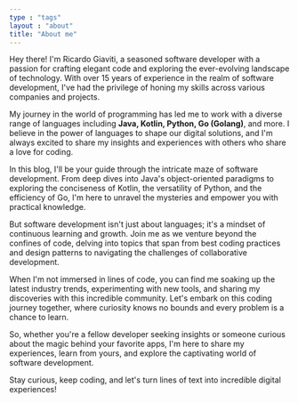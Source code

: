 ```yaml
---
type : "tags"
layout : "about"
title: "About me"
---
```

Hey there! I'm Ricardo Giaviti, a seasoned software developer with a passion for crafting elegant code and exploring the ever-evolving landscape of technology. With over 15 years of experience in the realm of software development, I've had the privilege of honing my skills across various companies and projects.

My journey in the world of programming has led me to work with a diverse range of languages including **Java, Kotlin, Python, Go (Golang)**, and more. I believe in the power of languages to shape our digital solutions, and I'm always excited to share my insights and experiences with others who share a love for coding.

In this blog, I'll be your guide through the intricate maze of software development. From deep dives into Java's object-oriented paradigms to exploring the conciseness of Kotlin, the versatility of Python, and the efficiency of Go, I'm here to unravel the mysteries and empower you with practical knowledge.

But software development isn't just about languages; it's a mindset of continuous learning and growth. Join me as we venture beyond the confines of code, delving into topics that span from best coding practices and design patterns to navigating the challenges of collaborative development.

When I'm not immersed in lines of code, you can find me soaking up the latest industry trends, experimenting with new tools, and sharing my discoveries with this incredible community. Let's embark on this coding journey together, where curiosity knows no bounds and every problem is a chance to learn.

So, whether you're a fellow developer seeking insights or someone curious about the magic behind your favorite apps, I'm here to share my experiences, learn from yours, and explore the captivating world of software development.

Stay curious, keep coding, and let's turn lines of text into incredible digital experiences!
